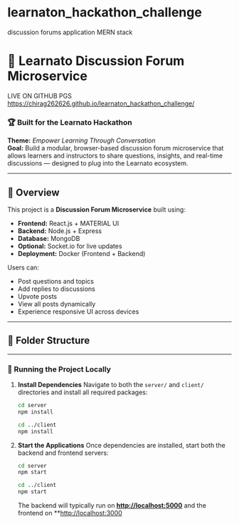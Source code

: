 # learnaton_hackathon_challenge
discussion forums application MERN stack
# 💬 Learnato Discussion Forum Microservice
LIVE ON GITHUB PGS https://chirag262626.github.io/learnaton_hackathon_challenge/
### 🏆 Built for the **Learnato Hackathon**
**Theme:** *Empower Learning Through Conversation*  
**Goal:** Build a modular, browser-based discussion forum microservice that allows learners and instructors to share questions, insights, and real-time discussions — designed to plug into the Learnato ecosystem.

---

## 🚀 Overview

This project is a **Discussion Forum Microservice** built using:
- **Frontend:** React.js + MATERIAL UI  
- **Backend:** Node.js + Express  
- **Database:** MongoDB  
- **Optional:** Socket.io for live updates  
- **Deployment:** Docker (Frontend + Backend)

Users can:
- Post questions and topics  
- Add replies to discussions  
- Upvote posts  
- View all posts dynamically  
- Experience responsive UI across devices  

---

## 🧩 Folder Structure

---

### 🧩 Running the Project Locally

1. **Install Dependencies**
   Navigate to both the `server/` and `client/` directories and install all required packages:

   ```bash
   cd server
   npm install

   cd ../client
   npm install
   ```

2. **Start the Applications**
   Once dependencies are installed, start both the backend and frontend servers:

   ```bash
   cd server
   npm start

   cd ../client
   npm start
   ```

   The backend will typically run on **[http://localhost:5000](http://localhost:5000)**
   and the frontend on **[http://localhost:3000](http://localhost:3000)
